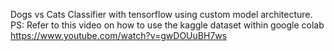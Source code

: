 Dogs vs Cats Classifier with tensorflow using custom model architecture.  
PS:
Refer to this video on how to use the kaggle dataset within google colab
https://www.youtube.com/watch?v=gwDOUuBH7ws
